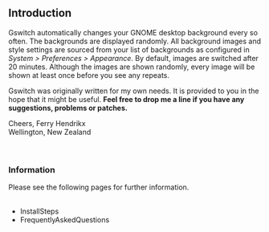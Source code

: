 ## Introduction ##

Gswitch automatically changes your GNOME desktop background every so often. The backgrounds are displayed randomly. All background images and style settings are sourced from your list of backgrounds as configured in _System > Preferences > Appearance_. By default, images are switched after 20 minutes. Although the images are shown randomly, every image will be shown at least once before you see any repeats.

Gswitch was originally written for my own needs. It is provided to you in the hope that it might be useful. **Feel free to drop me a line if you have any suggestions, problems or patches.**

Cheers, Ferry Hendrikx<br>
Wellington, New Zealand<br>
<br>
<br>
<h3>Information</h3>

Please see the following pages for further information.<br>
<br>
<ul><li>InstallSteps<br>
</li><li>FrequentlyAskedQuestions